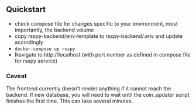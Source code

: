 ## Quickstart
- check compose file for changes specific to your environment, most importantly, the backend volume
- copy rsspy-backend/env-template to rsspy-backend/.env and update accordingly
- `docker-compose up rsspy`
- Navigate to http://localhost (with port number as defined in compose file for rsspy service)

### Caveat 
The frontend currently doesn't render anything if it cannot reach the backend.  If new database, you will need to wait until the coin_updater script finishes the first time.
This can take several minutes.